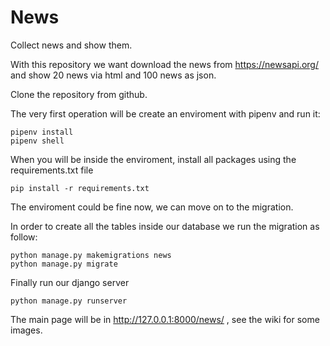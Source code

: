 # News
Collect news and show them.

With this repository we want download the news from https://newsapi.org/ and show 20 news via html and 100 news as json.

Clone the repository from github.

The very first operation will be create an enviroment with pipenv and run it:

```
pipenv install
pipenv shell
```

When you will be inside the enviroment, install all packages using the requirements.txt file
```
pip install -r requirements.txt
```
The enviroment could be fine now, we can move on to the migration.

In order to create all the tables inside our database we run the migration as follow:
```
python manage.py makemigrations news
python manage.py migrate
```

Finally run our django server
```
python manage.py runserver
```

The main page will be in http://127.0.0.1:8000/news/ , see the wiki for some images.
